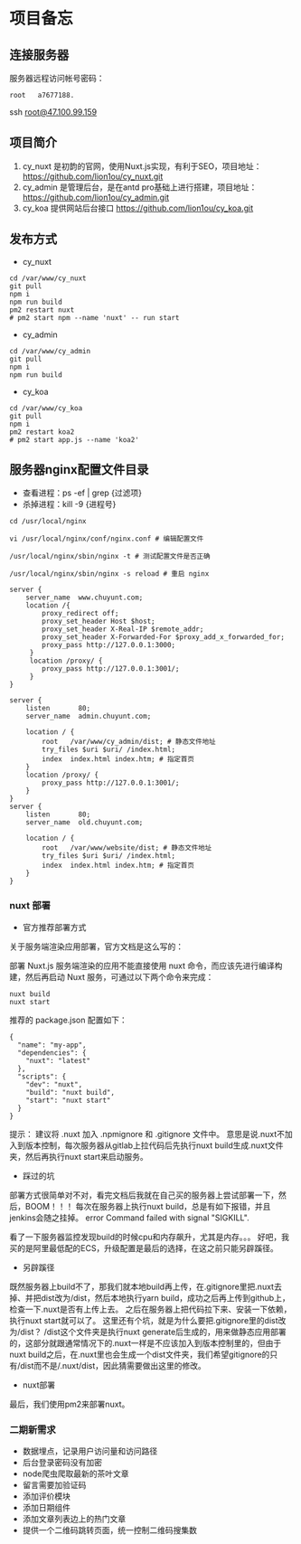 # 项目备忘

## 连接服务器

服务器远程访问帐号密码：

```
root   a7677188.
```

ssh root@47.100.99.159



## 项目简介

1. cy_nuxt 是初韵的官网，使用Nuxt.js实现，有利于SEO，项目地址：https://github.com/lion1ou/cy_nuxt.git
2. cy_admin  是管理后台，是在antd pro基础上进行搭建，项目地址： https://github.com/lion1ou/cy_admin.git
3. cy_koa 提供网站后台接口 https://github.com/lion1ou/cy_koa.git



## 发布方式

* cy_nuxt

```shell
cd /var/www/cy_nuxt
git pull
npm i
npm run build
pm2 restart nuxt
# pm2 start npm --name 'nuxt' -- run start
```

* cy_admin

```shell 
cd /var/www/cy_admin
git pull
npm i
npm run build
```

* cy_koa

```shell
cd /var/www/cy_koa
git pull
npm i
pm2 restart koa2
# pm2 start app.js --name 'koa2'
```


## 服务器nginx配置文件目录

* 查看进程：ps -ef | grep {过滤项}
* 杀掉进程：kill -9 {进程号}

```shell
cd /usr/local/nginx

vi /usr/local/nginx/conf/nginx.conf # 编辑配置文件

/usr/local/nginx/sbin/nginx -t # 测试配置文件是否正确

/usr/local/nginx/sbin/nginx -s reload # 重启 nginx
```


```shell
server {
    server_name  www.chuyunt.com;
    location /{
        proxy_redirect off;
        proxy_set_header Host $host;
        proxy_set_header X-Real-IP $remote_addr;
        proxy_set_header X-Forwarded-For $proxy_add_x_forwarded_for;
        proxy_pass http://127.0.0.1:3000;
     }
     location /proxy/ {
        proxy_pass http://127.0.0.1:3001/;
     }
}

server {
    listen       80;
    server_name  admin.chuyunt.com;

    location / {
        root   /var/www/cy_admin/dist; # 静态文件地址
        try_files $uri $uri/ /index.html;
        index  index.html index.htm; # 指定首页
    }
    location /proxy/ {
        proxy_pass http://127.0.0.1:3001/;
    }
}
server {
    listen       80;
    server_name  old.chuyunt.com;

    location / {
        root   /var/www/website/dist; # 静态文件地址
        try_files $uri $uri/ /index.html;
        index  index.html index.htm; # 指定首页
    }
}
```


### nuxt 部署

* 官方推荐部署方式

关于服务端渲染应用部署，官方文档是这么写的：

部署 Nuxt.js 服务端渲染的应用不能直接使用 nuxt 命令，而应该先进行编译构建，然后再启动 Nuxt 服务，可通过以下两个命令来完成：
```
nuxt build
nuxt start
```
推荐的 package.json 配置如下：
```
{
  "name": "my-app",
  "dependencies": {
    "nuxt": "latest"
  },
  "scripts": {
    "dev": "nuxt",
    "build": "nuxt build",
    "start": "nuxt start"
  }
}
```
提示： 建议将 .nuxt 加入 .npmignore 和 .gitignore 文件中。
意思是说.nuxt不加入到版本控制，每次服务器从gitlab上拉代码后先执行nuxt build生成.nuxt文件夹，然后再执行nuxt start来启动服务。

* 踩过的坑

部署方式很简单对不对，看完文档后我就在自己买的服务器上尝试部署一下，然后，BOOM！！！
每次在服务器上执行nuxt build，总是有如下报错，并且jenkins会随之挂掉。
error Command failed with signal "SIGKILL".

看了一下服务器监控发现build的时候cpu和内存飙升，尤其是内存。。。
好吧，我买的是阿里最低配的ECS，升级配置是最后的选择，在这之前只能另辟蹊径。

* 另辟蹊径

既然服务器上build不了，那我们就本地build再上传，在.gitignore里把.nuxt去掉、并把dist改为/dist，然后本地执行yarn build，成功之后再上传到github上，检查一下.nuxt是否有上传上去。
之后在服务器上把代码拉下来、安装一下依赖，执行nuxt start就可以了。
这里还有个坑，就是为什么要把.gitignore里的dist改为/dist？
/dist这个文件夹是执行nuxt generate后生成的，用来做静态应用部署的，这部分就跟通常情况下的.nuxt一样是不应该加入到版本控制里的，但由于nuxt build之后，在.nuxt里也会生成一个dist文件夹，我们希望gitignore的只有/dist而不是/.nuxt/dist，因此猜需要做出这里的修改。

* nuxt部署

最后，我们使用pm2来部署nuxt。



### 二期新需求

* 数据埋点，记录用户访问量和访问路径
* 后台登录密码没有加密
* node爬虫爬取最新的茶叶文章
* 留言需要加验证码
* 添加评价模块
* 添加日期组件
* 添加文章列表边上的热门文章
* 提供一个二维码跳转页面，统一控制二维码搜集数
